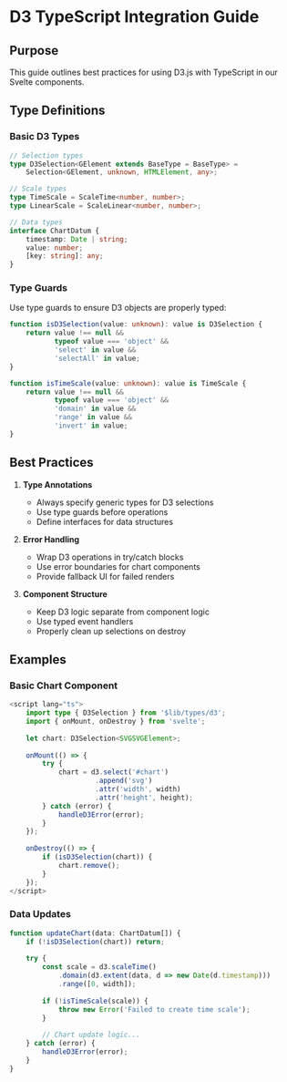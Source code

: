 # D3 TypeScript Integration Guide

## Purpose
This guide outlines best practices for using D3.js with TypeScript in our Svelte components.

## Type Definitions

### Basic D3 Types
```typescript
// Selection types
type D3Selection<GElement extends BaseType = BaseType> = 
    Selection<GElement, unknown, HTMLElement, any>;

// Scale types
type TimeScale = ScaleTime<number, number>;
type LinearScale = ScaleLinear<number, number>;

// Data types
interface ChartDatum {
    timestamp: Date | string;
    value: number;
    [key: string]: any;
}
```

### Type Guards
Use type guards to ensure D3 objects are properly typed:

```typescript
function isD3Selection(value: unknown): value is D3Selection {
    return value !== null && 
           typeof value === 'object' && 
           'select' in value &&
           'selectAll' in value;
}

function isTimeScale(value: unknown): value is TimeScale {
    return value !== null && 
           typeof value === 'object' && 
           'domain' in value &&
           'range' in value &&
           'invert' in value;
}
```

## Best Practices

1. **Type Annotations**
   - Always specify generic types for D3 selections
   - Use type guards before operations
   - Define interfaces for data structures

2. **Error Handling**
   - Wrap D3 operations in try/catch blocks
   - Use error boundaries for chart components
   - Provide fallback UI for failed renders

3. **Component Structure**
   - Keep D3 logic separate from component logic
   - Use typed event handlers
   - Properly clean up selections on destroy

## Examples

### Basic Chart Component
```typescript
<script lang="ts">
    import type { D3Selection } from '$lib/types/d3';
    import { onMount, onDestroy } from 'svelte';
    
    let chart: D3Selection<SVGSVGElement>;
    
    onMount(() => {
        try {
            chart = d3.select('#chart')
                     .append('svg')
                     .attr('width', width)
                     .attr('height', height);
        } catch (error) {
            handleD3Error(error);
        }
    });
    
    onDestroy(() => {
        if (isD3Selection(chart)) {
            chart.remove();
        }
    });
</script>
```

### Data Updates
```typescript
function updateChart(data: ChartDatum[]) {
    if (!isD3Selection(chart)) return;
    
    try {
        const scale = d3.scaleTime()
            .domain(d3.extent(data, d => new Date(d.timestamp)))
            .range([0, width]);
            
        if (!isTimeScale(scale)) {
            throw new Error('Failed to create time scale');
        }
        
        // Chart update logic...
    } catch (error) {
        handleD3Error(error);
    }
}
``` 